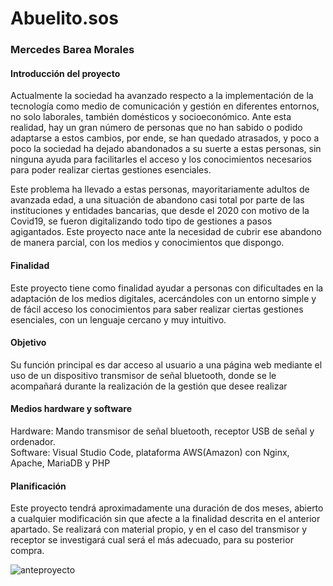 <h1>Abuelito.sos</h1>
<h3>Mercedes Barea Morales</h3>
<h4> Introducción del proyecto </h4>
Actualmente la sociedad ha avanzado respecto a la implementación de la tecnología como medio de comunicación y gestión en diferentes entornos, no solo laborales, también domésticos y socioeconómico. Ante esta realidad, hay un gran número de personas que no han sabido o podido adaptarse a estos cambios, por ende, se han quedado atrasados, y poco a poco la sociedad ha dejado abandonados a su suerte a estas personas, sin ninguna ayuda para facilitarles el acceso y los conocimientos necesarios para poder realizar ciertas gestiones esenciales.
<br></n>

Este problema ha llevado a estas personas, mayoritariamente adultos de avanzada edad, a una situación de abandono casi total por parte de las instituciones y entidades bancarias, que desde el 2020 con motivo de la Covid19, se fueron digitalizando todo tipo de gestiones a pasos agigantados.
Este proyecto nace ante la necesidad de cubrir ese abandono de manera parcial, con los medios y conocimientos que dispongo.

<h4> Finalidad</h4>
Este proyecto tiene como finalidad ayudar a personas con dificultades en la adaptación de los medios digitales, acercándoles con un entorno simple y de fácil acceso los conocimientos para saber realizar ciertas gestiones esenciales, con un lenguaje cercano y muy intuitivo. 

<h4> Objetivo </h4>
Su función principal es dar acceso al usuario a una página web mediante el uso de un dispositivo transmisor de señal bluetooth, donde se le acompañará durante la realización de la gestión que desee realizar

<h4>Medios hardware y software </h4>
Hardware: Mando transmisor de señal bluetooth, receptor USB de señal y ordenador.
<br></n>
Software: Visual Studio Code, plataforma AWS(Amazon) con Nginx, Apache, MariaDB y PHP


<h4> Planificación </h4>
Este proyecto tendrá aproximadamente una duración de dos meses, abierto a cualquier modificación sin que afecte a la finalidad descrita en el anterior apartado.
Se realizará con material propio, y en el caso del transmisor y receptor se investigará cual será el más adecuado, para su posterior compra. 

![anteproyecto](https://user-images.githubusercontent.com/98828996/155860085-9191c78a-9d41-419e-b971-f1202542dc21.png)
